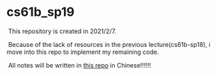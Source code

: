 # cs61b_sp19

​	This repository is created in 2021/2/7.

​	Because of the lack of resources in the previous lecture(cs61b-sp18), i move into this repo to implement my remaining code.

​	All notes will be written in [this repo](https://github.com/Centurybbx/notes/tree/main/cs61b) in Chinese!!!!!!

